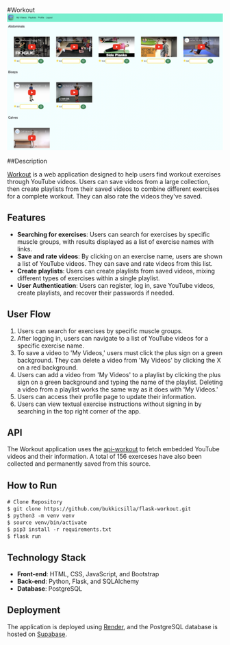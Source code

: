 #Workout
![Flask Workout App](static/workout-snapshot.png)

##Description

[Workout](https://flask-workout.onrender.com/) is a web application designed to help users find workout exercises through YouTube videos. Users can save videos from a large collection, then create playlists from their saved videos to combine different exercises for a complete workout. They can also rate the videos they've saved.

## Features

- **Searching for exercises**: Users can search for exercises by specific muscle groups, with results displayed as a list of exercise names with links.
- **Save and rate videos**: By clicking on an exercise name, users are shown a list of YouTube videos. They can save  and rate videos from this list.
- **Create playlists**: Users can create playlists from saved videos, mixing different types of exercises within a single playlist.
- **User Authentication**: Users can register, log in, save YouTube videos, create playlists, and recover their passwords if needed.


## User Flow

1. Users can search for exercises by specific muscle groups.
2. After logging in, users can navigate to a list of YouTube videos for a specific exercise name.
3. To save a video to 'My Videos,' users must click the plus sign on a green background. They can delete a video from 'My Videos' by clicking the X on a red background.
4. Users can add a video from 'My Videos' to a playlist by clicking the plus sign on a green background and typing the name of the playlist. Deleting a video from a playlist works the same way as it does with 'My Videos.' 
5. Users can access their profile page to update their information.
6. Users can view textual exercise instructions without signing in by searching in the top right corner of the app.

## API

The Workout application uses the [api-workout](https://api-workout-sq1f.onrender.com/) to fetch embedded YouTube videos and their information. A total of 156 exerceses have also been collected and permanently saved from this source.

## How to Run
```
# Clone Repository
$ git clone https://github.com/bukkicsilla/flask-workout.git
$ python3 -m venv venv
$ source venv/bin/activate
$ pip3 install -r requirements.txt
$ flask run
```


## Technology Stack

- **Front-end**: HTML, CSS, JavaScript, and Bootstrap
- **Back-end**: Python, Flask, and SQLAlchemy
- **Database**: PostgreSQL

## Deployment

The application is deployed using [Render](https://render.com/), and the PostgreSQL database is hosted on [Supabase](https://supabase.com//).